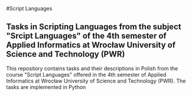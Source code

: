 #Script Languages
## Tasks in Scripting Languages from the subject "Srcipt Languages" of the 4th semester of Applied Informatics at Wrocław University of Science and Technology (PWR)
This repository contains tasks and their descriptions in Polish from the course "Script Languages" offered in the 4th semester of Applied Informatics at Wrocław University of Science and Technology (PWR). The tasks are implemented in Python
